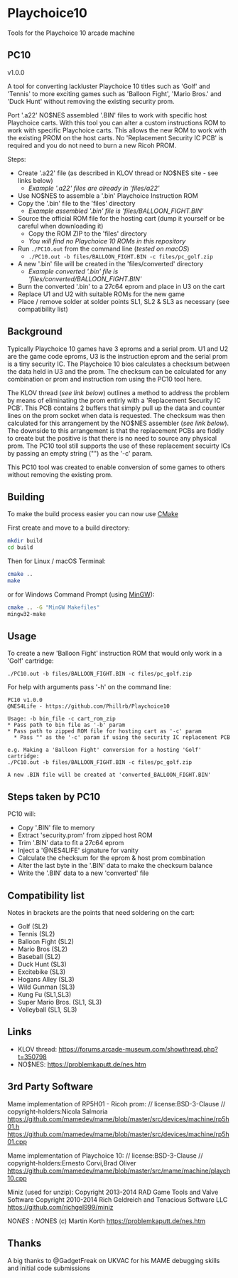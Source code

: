 # Playchoice10

Tools for the Playchoice 10 arcade machine

## PC10

v1.0.0

A tool for converting lackluster Playchoice 10 titles such as 'Golf' and 'Tennis' to more exciting games such as 'Balloon Fight', 'Mario Bros.' and 'Duck Hunt' without removing the existing security prom.

Port '.a22' NO$NES assembled '.BIN' files to work with specific host Playchoice carts. With this tool you can alter a custom instructions ROM to work with specific Playchoice carts. This allows the new ROM to work with the existing PROM on the host carts. No 'Replacement Security IC PCB' is required and you do not need to burn a new Ricoh PROM.

Steps:

* Create '.a22' file (as described in KLOV thread or NO$NES site - see links below)
  * _Example '.a22' files are already in 'files/a22'_
* Use NO$NES to assemble a '.bin' Playchoice Instruction ROM
* Copy the '.bin' file to the 'files' directory
  * _Example assembled '.bin' file is 'files/BALLOON_FIGHT.BIN'_
* Source the official ROM file for the hosting cart (dump it yourself or be careful when downloading it)
  * Copy the ROM ZIP to the 'files' directory
  * _You will find no Playchoice 10 ROMs in this repository_
* Run `./PC10.out` from the command line (_tested on macOS_)
  * `./PC10.out -b files/BALLOON_FIGHT.BIN -c files/pc_golf.zip`
* A new '.bin' file will be created in the 'files/converted' directory
  * _Example converted '.bin' file is 'files/converted/BALLOON_FIGHT.BIN'_
* Burn the converted '.bin' to a 27c64 eprom and place in U3 on the cart
* Replace U1 and U2 with suitable ROMs for the new game
* Place / remove solder at solder points SL1, SL2 & SL3 as necessary (see compatibility list)

## Background

Typically Playchoice 10 games have 3 eproms and a serial prom. U1 and U2 are the game code eproms, U3 is the instruction eprom and the serial prom is a tiny security IC. The Playchoice 10 bios calculates a checksum between the data held in U3 and the prom. The checksum can be calculated for any combination or prom and instruction rom using the PC10 tool here.

The KLOV thread (_see link below_) outlines a method to address the problem by means of eliminating the prom entirly with a 'Replacement Security IC PCB'. This PCB contains 2 buffers that simply pull up the data and counter lines on the prom socket when data is requested. The checksum was then calculated for this arrangement by the NO$NES assembler (_see link below_). The downside to this arrangement is that the replacement PCBs are fiddly to create but the positive is that there is no need to source any physical prom. The PC10 tool still supports the use of these replacement secuirty ICs by passing an empty string ("") as the '-c' param. 

This PC10 tool was created to enable conversion of some games to others without removing the existing prom.

## Building

To make the build process easier you can now use [CMake](https://cmake.org/install/)

First create and move to a build directory:

```bash
mkdir build
cd build
```

Then for Linux / macOS Terminal:

```bash
cmake ..
make
```

or for Windows Command Prompt (using [MinGW](https://mingw-w64.org)):

```bash
cmake .. -G "MinGW Makefiles"
mingw32-make
```

## Usage

To create a new 'Balloon Fight' instruction ROM that would only work in a 'Golf' cartridge:

```./PC10.out -b files/BALLOON_FIGHT.BIN -c files/pc_golf.zip```

For help with arguments pass '-h' on the command line:

```
PC10 v1.0.0
@NES4Life - https://github.com/Phillrb/Playchoice10

Usage: -b bin_file -c cart_rom_zip
* Pass path to bin file as '-b' param
* Pass path to zipped ROM file for hosting cart as '-c' param
  * Pass "" as the '-c' param if using the security IC replacement PCB

e.g. Making a 'Balloon Fight' conversion for a hosting 'Golf' cartridge:
./PC10.out -b files/BALLOON_FIGHT.BIN -c files/pc_golf.zip

A new .BIN file will be created at 'converted_BALLOON_FIGHT.BIN' 
```

## Steps taken by PC10

PC10 will:

* Copy '.BIN' file to memory
* Extract 'security.prom' from zipped host ROM
* Trim '.BIN' data to fit a 27c64 eprom
* Inject a '@NES4LIFE' signature for vanity
* Calculate the checksum for the eprom & host prom combination
* Alter the last byte in the '.BIN' data to make the checksum balance
* Write the '.BIN' data to a new 'converted' file

## Compatibility list

Notes in brackets are the points that need soldering on the cart:

* Golf (SL2)
* Tennis (SL2)
* Balloon Fight (SL2)
* Mario Bros (SL2)
* Baseball (SL2)
* Duck Hunt (SL3)
* Excitebike (SL3)
* Hogans Alley (SL3)
* Wild Gunman (SL3)
* Kung Fu (SL1,SL3)
* Super Mario Bros. (SL1, SL3)
* Volleyball (SL1, SL3)

## Links

* KLOV thread: <https://forums.arcade-museum.com/showthread.php?t=350798>
* NO$NES: <https://problemkaputt.de/nes.htm>

## 3rd Party Software

Mame implementation of RP5H01 - Ricoh prom:
// license:BSD-3-Clause
// copyright-holders:Nicola Salmoria
<https://github.com/mamedev/mame/blob/master/src/devices/machine/rp5h01.h>
<https://github.com/mamedev/mame/blob/master/src/devices/machine/rp5h01.cpp>

Mame implementation of Playchoice 10:
// license:BSD-3-Clause
// copyright-holders:Ernesto Corvi,Brad Oliver
<https://github.com/mamedev/mame/blob/master/src/mame/machine/playch10.cpp>

Miniz (used for unzip):
Copyright 2013-2014 RAD Game Tools and Valve Software
Copyright 2010-2014 Rich Geldreich and Tenacious Software LLC
<https://github.com/richgel999/miniz>

NO$NES:
NO$NES (c) Martin Korth
<https://problemkaputt.de/nes.htm>

## Thanks

A big thanks to @GadgetFreak on UKVAC for his MAME debugging skills and initial code submissions
